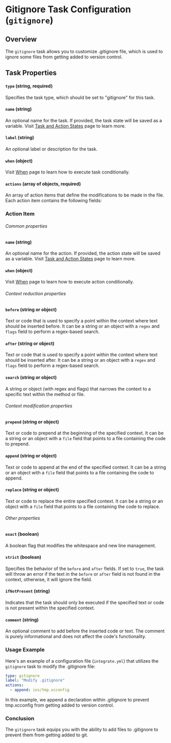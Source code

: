 Gitignore Task Configuration (`gitignore`)
================================================

Overview
--------

The `gitignore` task allows you to customize .gitignore file, which is used to ignore some files from getting added to version control.

Task Properties
---------------

#### `type` (string, required)
Specifies the task type, which should be set to "gitignore" for this task.

#### `name` (string)
An optional name for the task. If provided, the task state will be saved as a variable.
Visit [Task and Action States](STATES.md) page to learn more.

#### `label` (string)
An optional label or description for the task.

#### `when` (object)
Visit [When](WHEN.md) page to learn how to execute task conditionally.

#### `actions` (array of objects, required)
An array of action items that define the modifications to be made in the file. Each action item contains the following fields:

### Action Item

###### Common properties

#### `name` (string)
An optional name for the action. If provided, the action state will be saved as a variable.
Visit [Task and Action States](STATES.md) page to learn more.

#### `when` (object)
Visit [When](WHEN.md) page to learn how to execute action conditionally.

###### Context reduction properties

#### `before` (string or object)
Text or code that is used to specify a point within the context where text should be inserted before. It can be a string or an object with a `regex` and `flags` field to perform a regex-based search.

#### `after` (string or object)
Text or code that is used to specify a point within the context where text should be inserted after. It can be a string or an object with a `regex` and `flags` field to perform a regex-based search.

#### `search` (string or object)
A string or object (with regex and flags) that narrows the context to a specific text within the method or file.

###### Context modification properties

#### `prepend` (string or object)
Text or code to prepend at the beginning of the specified context. It can be a string or an object with a `file` field that points to a file containing the code to prepend.

#### `append` (string or object)
Text or code to append at the end of the specified context. It can be a string or an object with a `file` field that points to a file containing the code to append.

#### `replace` (string or object)
Text or code to replace the entire specified context. It can be a string or an object with a `file` field that points to a file containing the code to replace.

######  Other properties

#### `exact` (boolean)
A boolean flag that modifies the whitespace and new line management.

#### `strict` (boolean)
Specifies the behavior of the `before` and `after` fields. If set to `true`, the task will throw an error if the text in the `before` or `after` field is not found in the context, otherwise, it will ignore the field.

#### `ifNotPresent` (string)
Indicates that the task should only be executed if the specified text or code is not present within the specified context.

#### `comment` (string)
An optional comment to add before the inserted code or text. The comment is purely informational and does not affect the code's functionality.

### Usage Example

Here's an example of a configuration file (`integrate.yml`) that utilizes the `gitignore` task to modify the .gitignore file:


```yaml
type: gitignore
label: "Modify .gitignore"
actions:
  - append: ios/tmp.xcconfig
```

In this example, we append a declaration within .gitignore to prevent tmp.xcconfig from getting added to version control.

### Conclusion

The `gitignore` task equips you with the ability to add files to .gitignore to prevent them from getting added to git.
